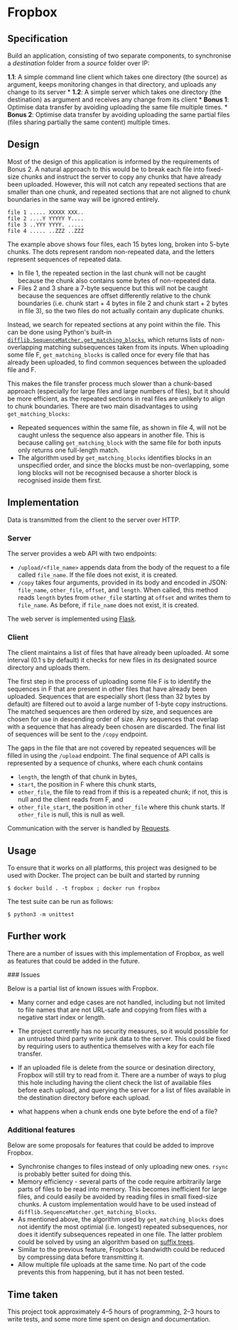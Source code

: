 # Fropbox

## Specification

Build an application, consisting of two separate components, to synchronise a _destination_ folder from a _source_ folder over IP:

**1.1**: A simple command line client which takes one directory (the source) as argument, keeps monitoring changes in that directory, and uploads any change to its server
*
**1.2**: A simple server which takes one directory (the destination) as argument and receives any change from its client
*
**Bonus 1**: Optimise data transfer by avoiding uploading the same file multiple times.
*
**Bonus 2**: Optimise data transfer by avoiding uploading the same partial files (files sharing partially the same content) multiple times.

## Design

Most of the design of this application is informed by the requirements of Bonus 2. A natural approach to this would be to break each file into fixed-size chunks and instruct the server to copy any chunks that have already been uploaded. However, this will not catch any repeated sections that are smaller than one chunk, and repeated sections that are not aligned to chunk boundaries in the same way will be ignored entirely.

```
file 1 ..... XXXXX XXX..
file 2 ....Y YYYYY Y....
file 3 ..YYY YYYY. .....
file 4 ..... ..ZZZ ..ZZZ
```

The example above shows four files, each 15 bytes long, broken into 5-byte chunks. The dots represent random non-repeated data, and the letters represent sequences of repeated data.
 * In file 1, the repeated section in the last chunk will not be caught because the chunk also contains some bytes of non-repeated data.
 * Files 2 and 3 share a 7-byte sequence but this will not be caught because the sequences are offset differently relative to the chunk boundaries (i.e. chunk start + 4 bytes in file 2 and chunk start + 2 bytes in file 3), so the two files do not actually contain any duplicate chunks.

Instead, we search for repeated sections at any point within the file. This can be done using Python's built-in [`difflib.SequenceMatcher.get_matching_blocks`](https://docs.python.org/3/library/difflib.html?highlight=difflib#difflib.SequenceMatcher.get_matching_blocks), which returns lists of non-overlapping matching subsequences taken from its inputs. When uploading some file F, `get_matching_blocks` is called once for every file that has already been uploaded, to find common sequences between the uploaded file and F.

This makes the file transfer process much slower than a chunk-based approach (especially for large files and large numbers of files), but it should be more efficient, as the repeated sections in real files are unlikely to align to chunk boundaries. There are two main disadvantages to using `get_matching_blocks`:
 * Repeated sequences within the same file, as shown in file 4, will not be caught unless the sequence also appears in another file. This is because calling `get_matching_block` with the same file for both inputs only returns one full-length match.
 * The algorithm used by `get_matching_blocks` identifies blocks in an unspecified order, and since the blocks must be non-overlapping, some long blocks will not be recognised because a shorter block is recognised inside them first.

## Implementation

Data is transmitted from the client to the server over HTTP.

### Server

The server provides a web API with two endpoints:
 * `/upload/<file_name>` appends data from the body of the request to a file called `file_name`. If the file does not exist, it is created.
 * `/copy` takes four arguments, provided in its body and encoded in JSON: `file_name`, `other_file`, `offset`, and `length`. When called, this method reads `length` bytes from `other_file` starting at `offset` and writes them to `file_name`. As before, if `file_name` does not exist, it is created.

The web server is implemented using [Flask](https://flask.palletsprojects.com/en/2.0.x/).

### Client

The client maintains a list of files that have already been uploaded. At some interval (0.1 s by default) it checks for new files in its designated source directory and uploads them.

The first step in the process of uploading some file F is to identify the sequences in F that are present in other files that have already been uploaded. Sequences that are especially short (less than 32 bytes by default) are filtered out to avoid a large number of 1-byte copy instructions. The matched sequences are then ordered by size, and sequences are chosen for use in descending order of size. Any sequences that overlap with a sequence that has already been chosen are discarded. The final list of sequences will be sent to the `/copy` endpoint.

The gaps in the file that are not covered by repeated sequences will be filled in using the `/upload` endpoint. The final sequence of API calls is represented by a sequence of chunks, where each chunk contains
 * `length`, the length of that chunk in bytes,
 * `start`, the position in F where this chunk starts,
 * `other_file`, the file to read from if this is a repeated chunk; if not, this is null and the client reads from F, and
 * `other_file_start`, the position in `other_file` where this chunk starts. If `other_file` is null, this is null as well.

Communication with the server is handled by [Requests](https://docs.python-requests.org/en/latest/).

## Usage

To ensure that it works on all platforms, this project was designed to be used with Docker. The project can be built and started by running

```
$ docker build . -t fropbox ; docker run fropbox
```

The test suite can be run as follows:

```
$ python3 -m unittest
```

## Further work

There are a number of issues with this implementation of Fropbox, as well as features that could be added in the future.

### Issues

Below is a partial list of known issues with Fropbox.

 * Many corner and edge cases are not handled, including but not limited to file names that are not URL-safe and copying from files with a negative start index or length.
 * The project currently has no security measures, so it would possible for an untrusted third party write junk data to the server. This could be fixed by requiring users to authentica themselves with a key for each file transfer.
 * If an uploaded file is delete from the source or desination directory, Fropbox will still try to read from it. There are a number of ways to plug this hole including having the client check the list of available files before each upload, and querying the server for a list of files available in the destination directory before each upload.

 * what happens when a chunk ends one byte before the end of a file?

### Additional features

Below are some proposals for features that could be added to improve Fropbox.

 * Synchronise changes to files instead of only uploading new ones. `rsync` is probably better suited for doing this.
 * Memory efficiency - several parts of the code require arbitrarily large parts of files to be read into memory. This becomes inefficient for large files, and could easily be avoided by reading files in small fixed-size chunks. A custom implementation would have to be used instead of `difflib.SequenceMatcher.get_matching_blocks`.
 * As mentioned above, the algorithm used by `get_matching_blocks` does not identify the most optimial (i.e. longest) repeated subsequences, nor does it identify subsequences repeated in one file. The latter problem could be solved by using an algorithm based on [suffix trees](https://stackoverflow.com/questions/37499968).
 * Similar to the previous feature, Fropbox's bandwidth could be reduced by compressing data before transmitting it.
 * Allow multiple file uploads at the same time. No part of the code prevents this from happening, but it has not been tested.

## Time taken

This project took approximately 4–5 hours of programming, 2–3 hours to write tests, and some more time spent on design and documentation.
